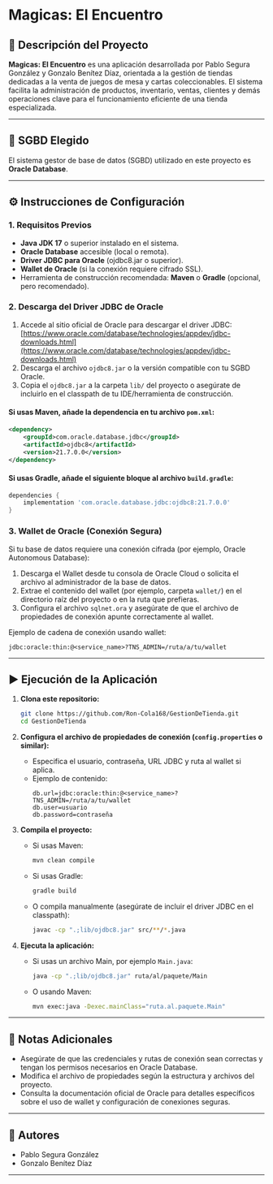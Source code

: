 # Magicas: El Encuentro

## 📝 Descripción del Proyecto

**Magicas: El Encuentro** es una aplicación desarrollada por Pablo Segura González y Gonzalo Benítez Díaz, orientada a la gestión de tiendas dedicadas a la venta de juegos de mesa y cartas coleccionables. El sistema facilita la administración de productos, inventario, ventas, clientes y demás operaciones clave para el funcionamiento eficiente de una tienda especializada.

---

## 💾 SGBD Elegido

El sistema gestor de base de datos (SGBD) utilizado en este proyecto es **Oracle Database**.

---

## ⚙️ Instrucciones de Configuración

### 1. Requisitos Previos

- **Java JDK 17** o superior instalado en el sistema.
- **Oracle Database** accesible (local o remota).
- **Driver JDBC para Oracle** (ojdbc8.jar o superior).
- **Wallet de Oracle** (si la conexión requiere cifrado SSL).
- Herramienta de construcción recomendada: **Maven** o **Gradle** (opcional, pero recomendado).

### 2. Descarga del Driver JDBC de Oracle

1. Accede al sitio oficial de Oracle para descargar el driver JDBC:  
   [https://www.oracle.com/database/technologies/appdev/jdbc-downloads.html](https://www.oracle.com/database/technologies/appdev/jdbc-downloads.html)
2. Descarga el archivo `ojdbc8.jar` o la versión compatible con tu SGBD Oracle.
3. Copia el `ojdbc8.jar` a la carpeta `lib/` del proyecto o asegúrate de incluirlo en el classpath de tu IDE/herramienta de construcción.

#### Si usas Maven, añade la dependencia en tu archivo `pom.xml`:

```xml
<dependency>
    <groupId>com.oracle.database.jdbc</groupId>
    <artifactId>ojdbc8</artifactId>
    <version>21.7.0.0</version>
</dependency>
```

#### Si usas Gradle, añade el siguiente bloque al archivo `build.gradle`:

```groovy
dependencies {
    implementation 'com.oracle.database.jdbc:ojdbc8:21.7.0.0'
}
```

### 3. Wallet de Oracle (Conexión Segura)

Si tu base de datos requiere una conexión cifrada (por ejemplo, Oracle Autonomous Database):

1. Descarga el Wallet desde tu consola de Oracle Cloud o solicita el archivo al administrador de la base de datos.
2. Extrae el contenido del wallet (por ejemplo, carpeta `wallet/`) en el directorio raíz del proyecto o en la ruta que prefieras.
3. Configura el archivo `sqlnet.ora` y asegúrate de que el archivo de propiedades de conexión apunte correctamente al wallet.

Ejemplo de cadena de conexión usando wallet:
```
jdbc:oracle:thin:@<service_name>?TNS_ADMIN=/ruta/a/tu/wallet
```

---

## ▶️ Ejecución de la Aplicación

1. **Clona este repositorio:**

   ```bash
   git clone https://github.com/Ron-Cola168/GestionDeTienda.git
   cd GestionDeTienda
   ```

2. **Configura el archivo de propiedades de conexión (`config.properties` o similar):**

   - Especifica el usuario, contraseña, URL JDBC y ruta al wallet si aplica.
   - Ejemplo de contenido:
     ```
     db.url=jdbc:oracle:thin:@<service_name>?TNS_ADMIN=/ruta/a/tu/wallet
     db.user=usuario
     db.password=contraseña
     ```

3. **Compila el proyecto:**

   - Si usas Maven:
     ```bash
     mvn clean compile
     ```
   - Si usas Gradle:
     ```bash
     gradle build
     ```
   - O compila manualmente (asegúrate de incluir el driver JDBC en el classpath):
     ```bash
     javac -cp ".;lib/ojdbc8.jar" src/**/*.java
     ```

4. **Ejecuta la aplicación:**

   - Si usas un archivo Main, por ejemplo `Main.java`:
     ```bash
     java -cp ".;lib/ojdbc8.jar" ruta/al/paquete/Main
     ```
   - O usando Maven:
     ```bash
     mvn exec:java -Dexec.mainClass="ruta.al.paquete.Main"
     ```

---

## 📄 Notas Adicionales

- Asegúrate de que las credenciales y rutas de conexión sean correctas y tengan los permisos necesarios en Oracle Database.
- Modifica el archivo de propiedades según la estructura y archivos del proyecto.
- Consulta la documentación oficial de Oracle para detalles específicos sobre el uso de wallet y configuración de conexiones seguras.

---

## 👥 Autores

- Pablo Segura González
- Gonzalo Benítez Díaz

---

